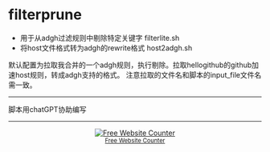 # filterprune

- 用于从adgh过滤规则中剔除特定关键字 filterlite.sh
- 将host文件格式转为adgh的rewrite格式 host2adgh.sh

默认配置为拉取我合并的一个adgh规则，执行剔除。拉取hellogithub的github加速host规则，转成adgh支持的格式。
注意拉取的文件名和脚本的input_file文件名需一致。

---
脚本用chatGPT协助编写

---
<div align='center'><a href='https://www.websitecounterfree.com'><img src='https://www.websitecounterfree.com/c.php?d=9&id=55468&s=40' border='0' alt='Free Website Counter'></a><br / ><small><a href='https://www.websitecounterfree.com' title="Free Website Counter">Free Website Counter</a></small></div>



